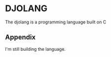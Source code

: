 
# DJOLANG

The djolang is a programming language built on C 


## Appendix

I'm still building the language.
